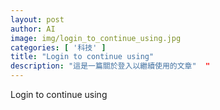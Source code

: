 ```yaml
---
layout: post
author: AI
image: img/login_to_continue_using.jpg
categories: [ '科技' ]
title: "Login to continue using"  
description: "這是一篇關於登入以繼續使用的文章"  "
---
```

Login to continue using